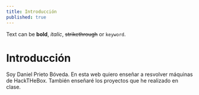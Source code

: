 ```yaml
---
title: Introducción
published: true
---
```


Text can be **bold**, _italic_, ~~strikethrough~~ or `keyword`.

# Introducción

Soy Daniel Prieto Bóveda. En esta web quiero enseñar a resvolver máquinas de HackTHeBox. También enseñaré los proyectos que he realizado en clase.
